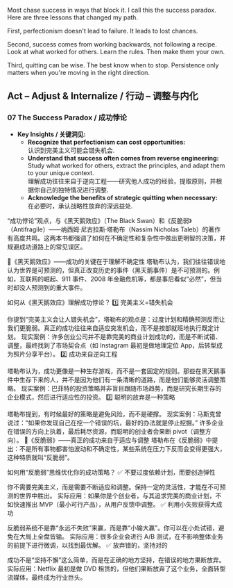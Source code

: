 Most chase success in ways that block it. I call this the success paradox. Here are three lessons that changed my path.

First, perfectionism doesn't lead to failure. It leads to lost chances.

Second, success comes from working backwards, not following a recipe. Look at what worked for others. Learn the rules. Then make them your own.

Third, quitting can be wise. The best know when to stop. Persistence only matters when you're moving in the right direction.

## Act – Adjust & Internalize / 行动 – 调整与内化

### 07 The Success Paradox / 成功悖论  
- **Key Insights / 关键洞见:**  
  - **Recognize that perfectionism can cost opportunities:**  
    认识到完美主义可能会错失机会.  
  - **Understand that success often comes from reverse engineering:** Study what worked for others, extract the principles, and adapt them to your unique context.  
    理解成功往往来自于逆向工程——研究他人成功的经验，提取原则，并根据你自己的独特情况进行调整.  
  - **Acknowledge the benefits of strategic quitting when necessary:**  
    在必要时，承认战略性放弃的深远益处.

“成功悖论”观点，与《黑天鹅效应》（The Black Swan）和《反脆弱》（Antifragile）——纳西姆·尼古拉斯·塔勒布（Nassim Nicholas Taleb）的著作有高度共鸣。这两本书都强调了如何在不确定性和复杂性中做出更明智的决策，并规避成功道路上的常见误区。

📌《黑天鹅效应》——成功的关键在于理解不确定性
塔勒布认为，我们往往错误地认为世界是可预测的，但真正改变历史的事件（黑天鹅事件）是不可预测的。例如，互联网的崛起、911 事件、2008 年金融危机等，都是事后看似“必然”，但当时却没人预测到的重大事件。

如何从《黑天鹅效应》理解成功悖论？
1️⃣ 完美主义=错失机会

你提到“完美主义会让人错失机会”，塔勒布的观点是：过度计划和精确预测反而让我们更脆弱。真正的成功往往来自适应突发机会，而不是按部就班地执行既定计划。
现实案例：许多创业公司并不是靠完美的商业计划成功的，而是不断试错、调整，最终找到了市场契合点（如 Instagram 最初是做地理定位 App，后转型成为照片分享平台）。
2️⃣ 成功来自逆向工程

塔勒布认为，成功更像是一种生存游戏，而不是一套固定的规则。那些在黑天鹅事件中生存下来的人，并不是因为他们有一条清晰的道路，而是他们能够灵活调整策略。
现实案例：巴菲特的投资策略并非盲目跟随市场趋势，而是研究长期生存的企业模式，然后进行适应性的投资。
3️⃣ 聪明的放弃是一种策略

塔勒布提到，有时候最好的策略是避免风险，而不是硬撑。
现实案例：马斯克曾说过：“如果你发现自己在挖一个错误的坑，最好的办法就是停止挖掘。” 许多企业在错误的方向上执着，最后耗尽资源，而聪明的创业者会果断 pivot（调整方向）。
📌《反脆弱》——真正的成功来自于适应与调整
塔勒布在《反脆弱》中提出：不是所有事物都害怕波动和不确定性，某些系统在压力下反而会变得更强大，这种特质就叫“反脆弱”。

如何用“反脆弱”思维优化你的成功策略？
✅ 不要过度依赖计划，而要创造弹性

你不需要完美主义，而是需要不断适应和调整。保持一定的灵活性，才能在不可预测的世界中胜出。
实际应用：如果你是个创业者，与其追求完美的商业计划，不如快速推出 MVP（最小可行产品），从用户反馈中调整。
✅ 利用小失败获得大成功

反脆弱系统不是靠“永远不失败”来赢，而是靠“小输大赢”。你可以在小处试错，避免在大局上全盘皆输。
实际应用：很多企业会进行 A/B 测试，在不影响整体业务的前提下进行微调，以找到最优解。
✅ 放弃错的，坚持对的

成功不是“坚持不懈”这么简单，而是在正确的地方坚持，在错误的地方果断放弃。
实际应用：Netflix 最初是做 DVD 租赁的，但他们果断放弃了这个业务，全面转型流媒体，最终成为行业巨头。
